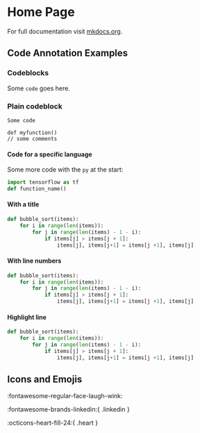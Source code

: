 # Home Page 

For full documentation visit [mkdocs.org](https://www.mkdocs.org).

## Code Annotation Examples

### Codeblocks

Some `code` goes here.

### Plain codeblock 

```
Some code

def myfunction()
// some comments

```

#### Code for a specific language

Some more code with the `py` at the start:

```py
import tensorflow as tf
def function_name()
```


#### With a title

```py title="bubble_sort.py"
def bubble_sort(items):
    for i in range(len(items)):
        for j in range(len(items) - 1 - i):
            if items[j] > items[j + 1]:
                items[j], items[j+1] = items[j +1], items[j]
```


#### With line numbers

```py linenums="1"
def bubble_sort(items):
    for i in range(len(items)):
        for j in range(len(items) - 1 - i):
            if items[j] > items[j + 1]:
                items[j], items[j+1] = items[j +1], items[j]
```

#### Highlight line

```py hl_lines="2 3"
def bubble_sort(items):
    for i in range(len(items)):
        for j in range(len(items) - 1 - i):
            if items[j] > items[j + 1]:
                items[j], items[j+1] = items[j +1], items[j]
```

## Icons and Emojis

:fontawesome-regular-face-laugh-wink:

:fontawesome-brands-linkedin:{ .linkedin }

:octicons-heart-fill-24:{ .heart }